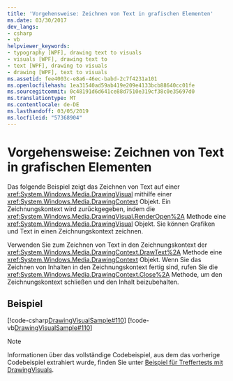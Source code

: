 ```yaml
---
title: 'Vorgehensweise: Zeichnen von Text in grafischen Elementen'
ms.date: 03/30/2017
dev_langs:
- csharp
- vb
helpviewer_keywords:
- typography [WPF], drawing text to visuals
- visuals [WPF], drawing text to
- text [WPF], drawing to visuals
- drawing [WPF], text to visuals
ms.assetid: fee4003c-e8a6-46ec-babd-2c7f4231a101
ms.openlocfilehash: 1ea31540ad59ab419e209e4133bcb88640cc01fe
ms.sourcegitcommit: 0c48191d6d641ce88d7510e319cf38c0e35697d0
ms.translationtype: MT
ms.contentlocale: de-DE
ms.lasthandoff: 03/05/2019
ms.locfileid: "57368904"
---
```

# <a name="how-to-draw-text-to-a-visual"></a>Vorgehensweise: Zeichnen von Text in grafischen Elementen
Das folgende Beispiel zeigt das Zeichnen von Text auf einer <xref:System.Windows.Media.DrawingVisual> mithilfe einer <xref:System.Windows.Media.DrawingContext> Objekt. Ein Zeichnungskontext wird zurückgegeben, indem die <xref:System.Windows.Media.DrawingVisual.RenderOpen%2A> Methode eine <xref:System.Windows.Media.DrawingVisual> Objekt. Sie können Grafiken und Text in einen Zeichnungskontext zeichnen.  
  
 Verwenden Sie zum Zeichnen von Text in den Zeichnungskontext der <xref:System.Windows.Media.DrawingContext.DrawText%2A> Methode eine <xref:System.Windows.Media.DrawingContext> Objekt. Wenn Sie das Zeichnen von Inhalten in den Zeichnungskontext fertig sind, rufen Sie die <xref:System.Windows.Media.DrawingContext.Close%2A> Methode, um den Zeichnungskontext schließen und den Inhalt beizubehalten.  
  
## <a name="example"></a>Beispiel  
 [!code-csharp[DrawingVisualSample#110](~/samples/snippets/csharp/VS_Snippets_Wpf/DrawingVisualSample/CSharp/Window1.xaml.cs#110)]
 [!code-vb[DrawingVisualSample#110](~/samples/snippets/visualbasic/VS_Snippets_Wpf/DrawingVisualSample/visualbasic/window1.xaml.vb#110)]  
  
> [!NOTE]
>  Informationen über das vollständige Codebeispiel, aus dem das vorherige Codebeispiel extrahiert wurde, finden Sie unter [Beispiel für Treffertests mit DrawingVisuals](https://go.microsoft.com/fwlink/?LinkID=159994).

